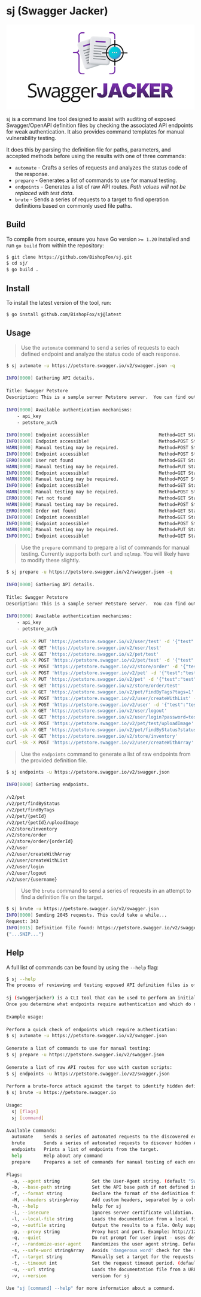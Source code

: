 # sj (Swagger Jacker)

![](img/sj-logo.png)

sj is a command line tool designed to assist with auditing of exposed Swagger/OpenAPI definition files by checking the associated API endpoints for weak authentication. It also provides command templates for manual vulnerability testing.

It does this by parsing the definition file for paths, parameters, and accepted methods before using the results with one of three commands:
- `automate` - Crafts a series of requests and analyzes the status code of the response.
- `prepare` - Generates a list of commands to use for manual testing.
- `endpoints` - Generates a list of raw API routes. *Path values will not be replaced with test data*.
- `brute` - Sends a series of requests to a target to find operation definitions based on commonly used file paths.

## Build

To compile from source, ensure you have Go version `>= 1.20` installed and run `go build` from within the repository:

```bash
$ git clone https://github.com/BishopFox/sj.git
$ cd sj/
$ go build .
```

## Install

To install the latest version of the tool, run:

```bash
$ go install github.com/BishopFox/sj@latest
```

## Usage

> Use the `automate` command to send a series of requests to each defined endpoint and analyze the status code of each response.

```bash
$ sj automate -u https://petstore.swagger.io/v2/swagger.json -q

INFO[0000] Gathering API details.

Title: Swagger Petstore
Description: This is a sample server Petstore server.  You can find out more about Swagger at [http://swagger.io](http://swagger.io) or on [irc.freenode.net, #swagger](http://swagger.io/irc/).  For this sample, you can use the api key `special-key` to test the authorization filters.

INFO[0000] Available authentication mechanisms:
    - api_key
    - petstore_auth

INFO[0000] Endpoint accessible!                          Method=GET Status=200 Target="https://petstore.swagger.io/v2/pet/findByTags?tags=1"
INFO[0000] Endpoint accessible!                          Method=POST Status=200 Target="https://petstore.swagger.io/v2/store/order"
WARN[0000] Manual testing may be required.               Method=POST Status=500 Target="https://petstore.swagger.io/v2/user/createWithList"
INFO[0000] Endpoint accessible!                          Method=POST Status=200 Target="https://petstore.swagger.io/v2/user"
ERRO[0000] User not found                                Method=GET Status=404 Target="https://petstore.swagger.io/v2/user/test"
WARN[0000] Manual testing may be required.               Method=PUT Status=415 Target="https://petstore.swagger.io/v2/user/test"
INFO[0000] Endpoint accessible!                          Method=GET Status=200 Target="https://petstore.swagger.io/v2/user/login?password=test&username=test"
WARN[0000] Manual testing may be required.               Method=POST Status=500 Target="https://petstore.swagger.io/v2/user/createWithArray"
INFO[0000] Endpoint accessible!                          Method=GET Status=200 Target="https://petstore.swagger.io/v2/user/logout"
WARN[0000] Manual testing may be required.               Method=POST Status=415 Target="https://petstore.swagger.io/v2/pet/test"
ERRO[0000] Pet not found                                 Method=GET Status=404 Target="https://petstore.swagger.io/v2/pet/test"
WARN[0000] Manual testing may be required.               Method=POST Status=415 Target="https://petstore.swagger.io/v2/pet/test/uploadImage"
ERRO[0000] Order not found                               Method=GET Status=404 Target="https://petstore.swagger.io/v2/store/order/test"
INFO[0000] Endpoint accessible!                          Method=GET Status=200 Target="https://petstore.swagger.io/v2/store/inventory"
INFO[0000] Endpoint accessible!                          Method=POST Status=200 Target="https://petstore.swagger.io/v2/pet"
WARN[0000] Manual testing may be required.               Method=PUT Status=415 Target="https://petstore.swagger.io/v2/pet"
INFO[0001] Endpoint accessible!                          Method=GET Status=200 Target="https://petstore.swagger.io/v2/pet/findByStatus?status=1"
```

> Use the `prepare` command to prepare a list of commands for manual testing. Currently supports both `curl` and `sqlmap`. You will likely have to modify these slightly.

```bash
$ sj prepare -u https://petstore.swagger.io/v2/swagger.json -q

INFO[0000] Gathering API details.

Title: Swagger Petstore
Description: This is a sample server Petstore server.  You can find out more about Swagger at [http://swagger.io](http://swagger.io) or on [irc.freenode.net, #swagger](http://swagger.io/irc/).  For this sample, you can use the api key `special-key` to test the authorization filters.

INFO[0000] Available authentication mechanisms:
    - api_key
    - petstore_auth

curl -sk -X PUT 'https://petstore.swagger.io/v2/user/test' -d '{"test":"test"}'
curl -sk -X GET 'https://petstore.swagger.io/v2/user/test'
curl -sk -X GET 'https://petstore.swagger.io/v2/pet/test'
curl -sk -X POST 'https://petstore.swagger.io/v2/pet/test' -d '{"test":"test"}'
curl -sk -X POST 'https://petstore.swagger.io/v2/store/order' -d '{"test":"test"}'
curl -sk -X POST 'https://petstore.swagger.io/v2/pet' -d '{"test":"test"}'
curl -sk -X PUT 'https://petstore.swagger.io/v2/pet' -d '{"test":"test"}'
curl -sk -X GET 'https://petstore.swagger.io/v2/store/order/test'
curl -sk -X GET 'https://petstore.swagger.io/v2/pet/findByTags?tags=1'
curl -sk -X POST 'https://petstore.swagger.io/v2/user/createWithList' -d '{"test":"test"}'
curl -sk -X POST 'https://petstore.swagger.io/v2/user' -d '{"test":"test"}'
curl -sk -X GET 'https://petstore.swagger.io/v2/user/logout'
curl -sk -X GET 'https://petstore.swagger.io/v2/user/login?password=test&username=test'
curl -sk -X POST 'https://petstore.swagger.io/v2/pet/test/uploadImage' -d '{"test":"test"}'
curl -sk -X GET 'https://petstore.swagger.io/v2/pet/findByStatus?status=1'
curl -sk -X GET 'https://petstore.swagger.io/v2/store/inventory'
curl -sk -X POST 'https://petstore.swagger.io/v2/user/createWithArray' -d '{"test":"test"}'
```

> Use the `endpoints` command to generate a list of raw endpoints from the provided definition file.

```bash
$ sj endpoints -u https://petstore.swagger.io/v2/swagger.json

INFO[0000] Gathering endpoints.

/v2/pet
/v2/pet/findByStatus
/v2/pet/findByTags
/v2/pet/{petId}
/v2/pet/{petId}/uploadImage
/v2/store/inventory
/v2/store/order
/v2/store/order/{orderId}
/v2/user
/v2/user/createWithArray
/v2/user/createWithList
/v2/user/login
/v2/user/logout
/v2/user/{username}
```

> Use the `brute` command to send a series of requests in an attempt to find a definition file on the target.

```bash
$ sj brute -u https://petstore.swagger.io/v2/swagger.json
INFO[0000] Sending 2045 requests. This could take a while...
Request: 343
INFO[0015] Definition file found: https://petstore.swagger.io/v2/swagger
{"...SNIP..."}
```

## Help

A full list of commands can be found by using the `--help` flag:

```bash
$ sj --help
The process of reviewing and testing exposed API definition files is often tedious and requires a large investment of time for a thorough review.

sj (swaggerjacker) is a CLI tool that can be used to perform an initial check of API endpoints identified through exposed Swagger/OpenAPI definition files. 
Once you determine what endpoints require authentication and which do not, you can use the "prepare" command to generate command templates for further (manual) testing.

Example usage:

Perform a quick check of endpoints which require authentication:
$ sj automate -u https://petstore.swagger.io/v2/swagger.json

Generate a list of commands to use for manual testing:
$ sj prepare -u https://petstore.swagger.io/v2/swagger.json

Generate a list of raw API routes for use with custom scripts:
$ sj endpoints -u https://petstore.swagger.io/v2/swagger.json

Perform a brute-force attack against the target to identify hidden definition files:
$ sj brute -u https://petstore.swagger.io

Usage:
  sj [flags]
  sj [command]

Available Commands:
  automate    Sends a series of automated requests to the discovered endpoints.
  brute       Sends a series of automated requests to discover hidden API operation definitions.
  endpoints   Prints a list of endpoints from the target.
  help        Help about any command
  prepare     Prepares a set of commands for manual testing of each endpoint.

Flags:
  -a, --agent string            Set the User-Agent string. (default "Swagger Jacker (github.com/BishopFox/sj)")
  -b, --base-path string        Set the API base path if not defined in the definition file (i.e. /V2/).
  -f, --format string           Declare the format of the definition file (json/yaml/yml/js). (default "json")
  -H, --headers stringArray     Add custom headers, separated by a colon ("Name: Value"). Multiple flags are accepted.
  -h, --help                    help for sj
  -i, --insecure                Ignores server certificate validation.
  -l, --local-file string       Loads the documentation from a local file.
  -o, --outfile string          Output the results to a file. Only supported for the 'automate' and 'brute' commands at this time.
  -p, --proxy string            Proxy host and port. Example: http://127.0.0.1:8080 (default "NOPROXY")
  -q, --quiet                   Do not prompt for user input - uses default values for all requests.
  -r, --randomize-user-agent    Randomizes the user agent string. Default is 'false'.
  -s, --safe-word stringArray   Avoids 'dangerous word' check for the specified word(s). Multiple flags are accepted.
  -T, --target string           Manually set a target for the requests to be made if separate from the host the documentation resides on.
  -t, --timeout int             Set the request timeout period. (default 30)
  -u, --url string              Loads the documentation file from a URL
  -v, --version                 version for sj

Use "sj [command] --help" for more information about a command.
```

